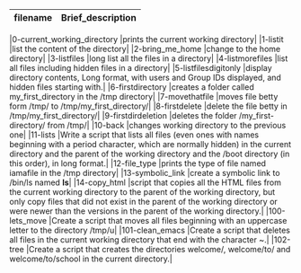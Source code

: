 |filename|Brief_description|
|------|-----|

|0-current_working_directory |prints the current working  directory|
|1-listit |list the content of the directory|
|2-bring_me_home |change to the home directory|
|3-listfiles |long list all the files in a directory|
|4-listmorefiles |list all files including hidden files in a directory|
|5-listfilesdigitonly |display directory contents, Long format, with users and Group IDs displayed, and hidden files starting with.|
|6-firstdirectory |creates a folder called my_first_directory in the /tmp directory|
|7-movethatfile |moves file betty form /tmp/ to /tmp/my_first_directory/|
|8-firstdelete |delete the file betty in /tmp/my_first_directory/|
|9-firstdirdeletion |deletes the folder /my_first-directory/ from /tmp/|
|10-back |changes working directory to the previous one|
|11-lists |Write a script that lists all files (even ones with names beginning with a period character, which are normally hidden) in the current directory and the parent of the working directory and the /boot directory (in this order), in long format.|
|12-file_type |prints the type of file named iamafile in the /tmp directory|
|13-symbolic_link |create a symbolic link to /bin/ls named __ls__|
|14-copy_html |script that copies all the HTML files from the current working directory to the parent of the working directory, but only copy files that did not exist in the parent of the working directory or were newer than the versions in the parent of the working directory.|
|100-lets_move |Create a script that moves all files beginning with an uppercase letter to the directory /tmp/u|
|101-clean_emacs |Create a script that deletes all files in the current working directory that end with the character ~.|
|102-tree |Create a script that creates the directories welcome/, welcome/to/ and welcome/to/school in the current directory.|
